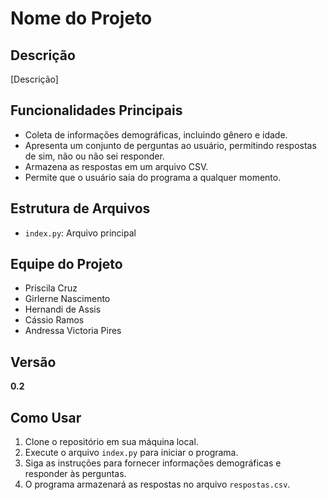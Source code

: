 # Nome do Projeto

## Descrição

[Descrição]

## Funcionalidades Principais

- Coleta de informações demográficas, incluindo gênero e idade.
- Apresenta um conjunto de perguntas ao usuário, permitindo respostas de sim, não ou não sei responder.
- Armazena as respostas em um arquivo CSV.
- Permite que o usuário saia do programa a qualquer momento.

## Estrutura de Arquivos

- `index.py`: Arquivo principal

## Equipe do Projeto

- Priscila Cruz
- Girlerne Nascimento
- Hernandi de Assis
- Cássio Ramos
- Andressa Victoria Pires

## Versão

**0.2**

## Como Usar

1. Clone o repositório em sua máquina local.
2. Execute o arquivo `index.py` para iniciar o programa.
3. Siga as instruções para fornecer informações demográficas e responder às perguntas.
4. O programa armazenará as respostas no arquivo `respostas.csv`.
